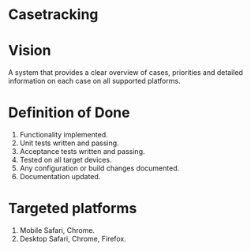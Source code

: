 # Casetracking


# Vision
A system that provides a clear overview of cases, priorities and detailed information on each case on all supported platforms.


# Definition of Done

1. Functionality implemented.
2. Unit tests written and passing.
3. Acceptance tests written and passing.
4. Tested on all target devices.
5. Any configuration or build changes documented.
6. Documentation updated.

# Targeted platforms
1. Mobile Safari, Chrome.
2. Desktop Safari, Chrome, Firefox.
